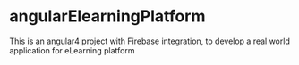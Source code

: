 # angularElearningPlatform
This is an angular4 project with Firebase integration, to develop a real world application for eLearning platform
